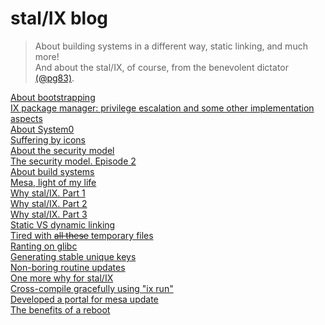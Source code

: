 # stal/IX blog

> About building systems in a different way, static linking, and much more!<br>
> And about the stal/IX, of course, from the benevolent dictator [(@pg83)](https://github.com/pg83).

[About bootstrapping](blog/About_bootstrapping.md)<br>
[IX package manager: privilege escalation and some other implementation aspects](blog/IX_pm.md)<br>
[About System0](blog/System0.md)<br>
[Suffering by icons](blog/Icons.md)<br>
[About the security model](blog/Security_model.md)<br>
[The security model. Episode 2](blog/Security_model2.md)<br>
[About build systems](blog/Build_systems.md)<br>
[Mesa, light of my life](blog/Mesa.md)<br>
[Why stal/IX. Part 1](blog/Stalix1.md)<br>
[Why stal/IX. Part 2](blog/Stalix2.md)<br>
[Why stal/IX. Part 3](blog/Stalix3.md)<br>
[Static VS dynamic linking](blog/Linking.md)<br>
[Tired with ~~all these~~ temporary files](blog/Temporary_files.md)<br>
[Ranting on glibc](blog/Glibc.md)<br>
[Generating stable unique keys](blog/Unique_keys.md)<br>
[Non-boring routine updates](blog/Updates.md)<br>
[One more why for stal/IX](blog/Stalix4.md)<br>
[Сross-compile gracefully using "ix run"](blog/IXrun.md)<br>
[Developed a portal for mesa update](blog/Portal.md)<br>
[The benefits of a reboot](blog/Reboot.md)<br>

